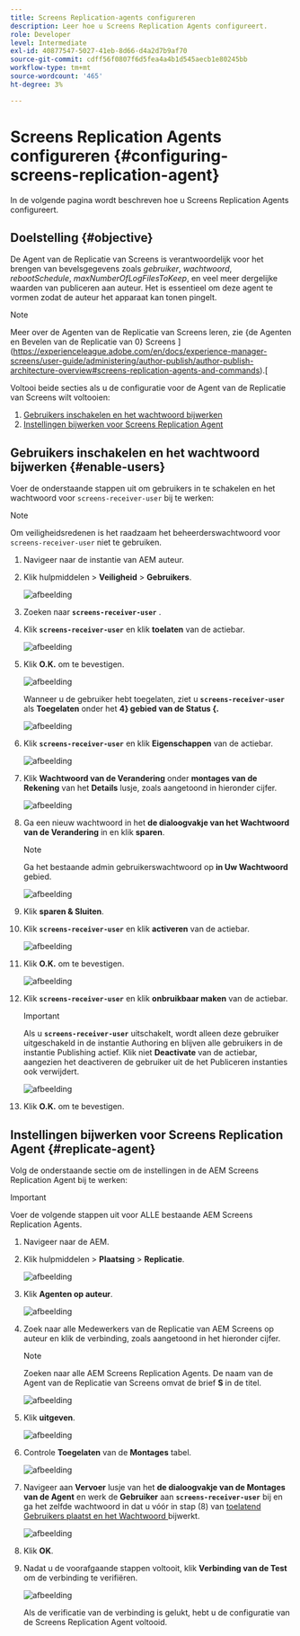 ```yaml
---
title: Screens Replication-agents configureren
description: Leer hoe u Screens Replication Agents configureert.
role: Developer
level: Intermediate
exl-id: 40877547-5027-41eb-8d66-d4a2d7b9af70
source-git-commit: cdff56f0807f6d5fea4a4b1d545aecb1e80245bb
workflow-type: tm+mt
source-wordcount: '465'
ht-degree: 3%

---
```


# Screens Replication Agents configureren {#configuring-screens-replication-agent}

In de volgende pagina wordt beschreven hoe u Screens Replication Agents configureert.

## Doelstelling {#objective}

De Agent van de Replicatie van Screens is verantwoordelijk voor het brengen van bevelsgegevens zoals *gebruiker*, *wachtwoord*, *rebootSchedule*, *maxNumberOfLogFilesToKeep*, en veel meer dergelijke waarden van publiceren aan auteur. Het is essentieel om deze agent te vormen zodat de auteur het apparaat kan tonen pingelt.

>[!NOTE]
>Meer over de Agenten van de Replicatie van Screens leren, zie {de Agenten en Bevelen van de Replicatie van 0} Screens ](https://experienceleague.adobe.com/en/docs/experience-manager-screens/user-guide/administering/author-publish/author-publish-architecture-overview#screens-replication-agents-and-commands).[

Voltooi beide secties als u de configuratie voor de Agent van de Replicatie van Screens wilt voltooien:

1. [Gebruikers inschakelen en het wachtwoord bijwerken](#enable-users)
1. [Instellingen bijwerken voor Screens Replication Agent](#replicate-agent)

## Gebruikers inschakelen en het wachtwoord bijwerken {#enable-users}

Voer de onderstaande stappen uit om gebruikers in te schakelen en het wachtwoord voor `screens-receiver-user` bij te werken:

>[!NOTE]
>Om veiligheidsredenen is het raadzaam het beheerderswachtwoord voor `screens-receiver-user` niet te gebruiken.

1. Navigeer naar de instantie van AEM auteur.

1. Klik hulpmiddelen > **Veiligheid** > **Gebruikers**.

   ![afbeelding](/help/user-guide/assets/screens-replication/screens-replication1.png)

1. Zoeken naar **`screens-receiver-user`** .

1. Klik **`screens-receiver-user`** en klik **toelaten** van de actiebar.

   ![afbeelding](/help/user-guide/assets/screens-replication/screens-replication2.png)

1. Klik **O.K.** om te bevestigen.

   ![afbeelding](/help/user-guide/assets/screens-replication/screens-replication3.png)

   Wanneer u de gebruiker hebt toegelaten, ziet u **`screens-receiver-user`** als **Toegelaten** onder het **4} gebied van de Status {.**

   ![afbeelding](/help/user-guide/assets/screens-replication/screens-replication4.png)

1. Klik **`screens-receiver-user`** en klik **Eigenschappen** van de actiebar.

   ![afbeelding](/help/user-guide/assets/screens-replication/screens-replication5.png)

1. Klik **Wachtwoord van de Verandering** onder **montages van de Rekening** van het **Details** lusje, zoals aangetoond in hieronder cijfer.

   ![afbeelding](/help/user-guide/assets/screens-replication/screens-replication6.png)

1. Ga een nieuw wachtwoord in het **de dialoogvakje van het Wachtwoord van de Verandering** in en klik **sparen**.

   >[!NOTE]
   >Ga het bestaande admin gebruikerswachtwoord op **in Uw Wachtwoord** gebied.

   ![afbeelding](/help/user-guide/assets/screens-replication/screens-replication7.png)

1. Klik **sparen &amp; Sluiten**.

1. Klik **`screens-receiver-user`** en klik **activeren** van de actiebar.

   ![afbeelding](/help/user-guide/assets/screens-replication/screens-replication8.png)

1. Klik **O.K.** om te bevestigen.

   ![afbeelding](/help/user-guide/assets/screens-replication/screens-replication9.png)

1. Klik **`screens-receiver-user`** en klik **onbruikbaar maken** van de actiebar.

   >[!IMPORTANT]
   > Als u **`screens-receiver-user`** uitschakelt, wordt alleen deze gebruiker uitgeschakeld in de instantie Authoring en blijven alle gebruikers in de instantie Publishing actief. Klik niet **Deactivate** van de actiebar, aangezien het deactiveren de gebruiker uit de het Publiceren instanties ook verwijdert.

   ![afbeelding](/help/user-guide/assets/screens-replication/screens-replication10.png)

1. Klik **O.K.** om te bevestigen.

## Instellingen bijwerken voor Screens Replication Agent {#replicate-agent}

Volg de onderstaande sectie om de instellingen in de AEM Screens Replication Agent bij te werken:

>[!IMPORTANT]
>Voer de volgende stappen uit voor ALLE bestaande AEM Screens Replication Agents.

1. Navigeer naar de AEM.
1. Klik hulpmiddelen > **Plaatsing** > **Replicatie**.

   ![afbeelding](/help/user-guide/assets/screens-replication/screens-replication1a.png)

1. Klik **Agenten op auteur**.

   ![afbeelding](/help/user-guide/assets/screens-replication/screens-replication1b.png)

1. Zoek naar alle Medewerkers van de Replicatie van AEM Screens op auteur en klik de verbinding, zoals aangetoond in het hieronder cijfer.

   >[!NOTE]
   >Zoeken naar alle AEM Screens Replication Agents. De naam van de Agent van de Replicatie van Screens omvat de brief **S** in de titel.

   ![afbeelding](/help/user-guide/assets/screens-replication/screens-replication1c.png)

1. Klik **uitgeven**.

   ![afbeelding](/help/user-guide/assets/screens-replication/screens-replication1d.png)

1. Controle **Toegelaten** van de **Montages** tabel.

   ![afbeelding](/help/user-guide/assets/screens-replication/screens-replication1e.png)

1. Navigeer aan **Vervoer** lusje van het **de dialoogvakje van de Montages van de Agent** en werk de **Gebruiker** aan **`screens-receiver-user`** bij en ga het zelfde wachtwoord in dat u vóór in stap (8) van [ toelatend Gebruikers plaatst en het Wachtwoord ](#enable-users) bijwerkt.

   ![afbeelding](/help/user-guide/assets/screens-replication/screens-replication1-f.png)

1. Klik **OK**.

1. Nadat u de voorafgaande stappen voltooit, klik **Verbinding van de Test** om de verbinding te verifiëren.

   ![afbeelding](/help/user-guide/assets/screens-replication/screens-replication1g.png)

   Als de verificatie van de verbinding is gelukt, hebt u de configuratie van de Screens Replication Agent voltooid.
